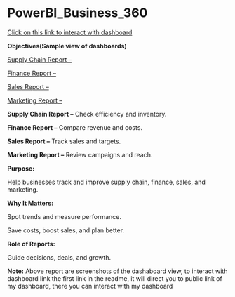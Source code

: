 # PowerBI_Business_360

[Click on this link to interact with dashboard](https://app.powerbi.com/view?r=eyJrIjoiOTQzNDNjZTgtNDYzOS00ZjllLWJiZTAtMTBkZWIxYmMyOGVjIiwidCI6ImM2ZTU0OWIzLTVmNDUtNDAzMi1hYWU5LWQ0MjQ0ZGM1YjJjNCJ9)


**Objectives(Sample view of dashboards)**

[Supply Chain Report –](https://github.com/Sarathreddy333/PowerBI_Business_360/blob/main/Screenshot%202025-03-22%20233325.png)

[Finance Report – ](https://github.com/Sarathreddy333/PowerBI_Business_360/blob/main/Screenshot%202025-03-22%20233255.png)

[Sales Report – ](https://github.com/Sarathreddy333/PowerBI_Business_360/blob/main/Screenshot%202025-03-22%20233305.png)

[Marketing Report –](https://github.com/Sarathreddy333/PowerBI_Business_360/blob/main/Screenshot%202025-03-22%20233315.png)


**Supply Chain Report –** Check efficiency and inventory.

**Finance Report –** Compare revenue and costs.

**Sales Report –** Track sales and targets.

**Marketing Report –** Review campaigns and reach.


**Purpose:**

Help businesses track and improve supply chain, finance, sales, and marketing.


**Why It Matters:**

Spot trends and measure performance.

Save costs, boost sales, and plan better.


**Role of Reports:**

Guide decisions, deals, and growth.

**Note:** Above report are screenshots of the dashaboard view, to interact with dashboard link the first link in the readme, it will direct you to public link of my dashboard, there you can interact with my dashboard
